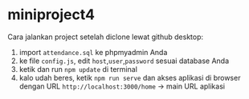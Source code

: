 # miniproject4

Cara jalankan project setelah diclone lewat github desktop:

1. import `attendance.sql` ke phpmyadmin Anda
2. ke file `config.js`, edit `host`,`user`,`password` sesuai database Anda
3. ketik dan run `npm update` di terminal
4. kalo udah beres, ketik `npm run serve` dan akses aplikasi di browser dengan URL `http://localhost:3000/home` -> main URL aplikasi

 
